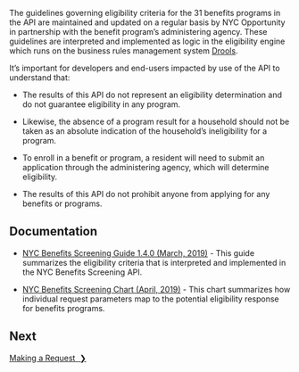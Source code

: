 The guidelines governing eligibility criteria for the 31 benefits programs in the API are maintained and updated on a regular basis by NYC Opportunity in partnership with the benefit program’s administering agency. These guidelines are interpreted and implemented as logic in the eligibility engine which runs on the business rules management system <a href="http://drools.org/" target="_blank">Drools</a>.

It’s important for developers and end-users impacted by use of the API to understand that:

* The results of this API do not represent an eligibility determination and do not guarantee eligibility in any program.

* Likewise, the absence of a program result for a household should not be taken as an absolute indication of the household’s ineligibility for a program.

* To enroll in a benefit or program, a resident will need to submit an application through the administering agency, which will determine eligibility.

* The results of this API do not prohibit anyone from applying for any benefits or programs.

## Documentation

* [NYC Benefits Screening Guide 1.4.0 (March, 2019)](NYC_Benefits_Screening_Guide_1.4.0.pdf) - This guide summarizes the eligibility criteria that is interpreted and implemented in the NYC Benefits Screening API.

* <a href='NYC_Benefits_Screening_Chart.pdf' data-js='track' data-track-key='Benefits Screening Chart' data-track-data='[{"event":"benefits-screening-chart"}]' target='_blank' rel="nofollow noopener">NYC Benefits Screening Chart (April, 2019)</a> - This chart summarizes how individual request parameters map to the potential eligibility response for benefits programs.

## Next

<a href="making-a-request" title="Making a Request" class="btn color-secondary-button">Making a Request&nbsp;&nbsp;❯</a>
